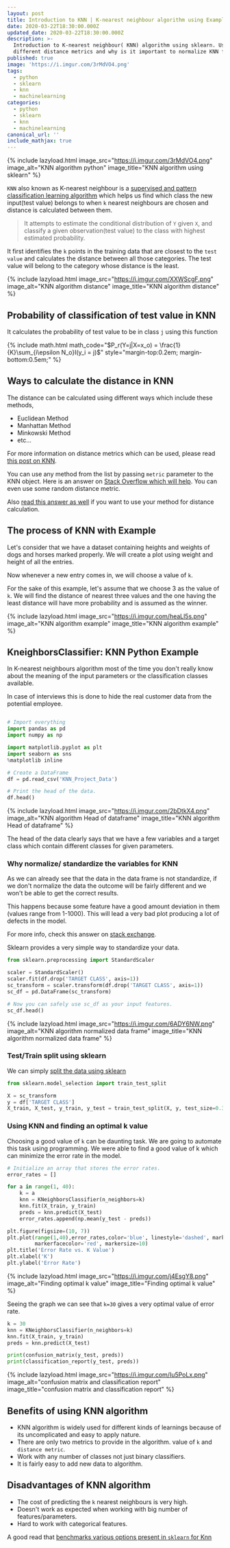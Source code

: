 ```yaml
---
layout: post
title: Introduction to KNN | K-nearest neighbour algorithm using Examples
date: 2020-03-22T18:30:00.000Z
updated_date: 2020-03-22T18:30:00.000Z
description: >-
  Introduction to K-nearest neighbour( KNN) algorithm using sklearn. Using
  different distance metrics and why is it important to normalize KNN features?
published: true
image: 'https://i.imgur.com/3rMdVO4.png'
tags:
  - python
  - sklearn
  - knn
  - machinelearning
categories:
  - python
  - sklearn
  - knn
  - machinelearning
canonical_url: ''
include_mathjax: true
---
```

{% include lazyload.html image_src="https://i.imgur.com/3rMdVO4.png" image_alt="KNN algorithm python" image_title="KNN algorithm using sklearn" %}

`KNN` also known as K-nearest neighbour is a [supervised and pattern classification learning algorithm](https://ranvir.xyz/blog/how-to-evaluate-your-machine-learning-model-like-a-pro-metrics/#supervised-learning-and-classification-problems) which helps us find which class the new input(test value) belongs to when `k` nearest neighbours are chosen and distance is calculated between them.

> It attempts to estimate the conditional distribution of `Y` given `X`, and classify a given observation(test value) to the class with highest estimated probability.

It first identifies the `k` points in the training data that are closest to the `test value` and calculates the distance between all those categories. The test value will belong to the category whose distance is the least.

{% include lazyload.html image_src="https://i.imgur.com/XXWScgF.png" image_alt="KNN algorithm distance" image_title="KNN algorithm distance" %}

## Probability of classification of test value in KNN

It calculates the probability of test value to be in class `j` using this function

{% include math.html math_code="$P_r(Y=j|X=x_o) = \frac{1}{K}\sum_{i\epsilon N_o}I(y_i = j)$" style="margin-top:0.2em; margin-bottom:0.5em;" %}

## Ways to calculate the distance in KNN

The distance can be calculated using different ways which include these methods,

* Euclidean Method
* Manhattan Method
* Minkowski Method
* etc...

For more information on distance metrics which can be used, please read [this post on KNN](https://www.saedsayad.com/k_nearest_neighbors.htm).

You can use any method from the list by passing `metric` parameter to the KNN object. Here is an answer on [Stack Overflow which will help](https://stackoverflow.com/questions/21052509/sklearn-knn-usage-with-a-user-defined-metric). You can even use some random distance metric.

Also [read this answer as well](https://stackoverflow.com/questions/34408027/how-to-allow-sklearn-k-nearest-neighbors-to-take-custom-distance-metric) if you want to use your method for distance calculation.

## The process of KNN with Example

Let's consider that we have a dataset containing heights and weights of dogs and horses marked properly. We will create a plot using weight and height of all the entries.

Now whenever a new entry comes in, we will choose a value of `k`.

For the sake of this example, let's assume that we choose 3 as the value of `k`. We will find the distance of nearest three values and the one having the least distance will have more probability and is assumed as the winner.

{% include lazyload.html image_src="https://i.imgur.com/heaLl5s.png" image_alt="KNN algorithm example" image_title="KNN algorithm example" %}

## KneighborsClassifier: KNN Python Example

In K-nearest neighbours algorithm most of the time you don't really know about the meaning of the input parameters or the classification classes available.

In case of interviews this is done to hide the real customer data from the potential employee.

```python

# Import everything
import pandas as pd
import numpy as np

import matplotlib.pyplot as plt
import seaborn as sns
%matplotlib inline

# Create a DataFrame
df = pd.read_csv('KNN_Project_Data')

# Print the head of the data.
df.head()
```

{% include lazyload.html image_src="https://i.imgur.com/2bDtkX4.png" image_alt="KNN algorithm Head of dataframe" image_title="KNN algorithm Head of dataframe" %}

The head of the data clearly says that we have a few variables and a target class which contain different classes for given parameters.

### Why normalize/ standardize the variables for KNN

As we can already see that the data in the data frame is not standardize, if we don't normalize the data the outcome will be fairly different and we won't be able to get the correct results.

This happens because some feature have a good amount deviation in them (values range from 1-1000). This will lead a very bad plot producing a lot of defects in the model.

For more info, check this answer on [stack exchange](https://stats.stackexchange.com/a/287439).

Sklearn provides a very simple way to standardize your data.

```python
from sklearn.preprocessing import StandardScaler

scaler = StandardScaler()
scaler.fit(df.drop('TARGET CLASS', axis=1))
sc_transform = scaler.transform(df.drop('TARGET CLASS', axis=1))
sc_df = pd.DataFrame(sc_transform)

# Now you can safely use sc_df as your input features.
sc_df.head()
```

{% include lazyload.html image_src="https://i.imgur.com/6ADY6NW.png" image_alt="KNN algorithm normalized data frame" image_title="KNN algorithm normalized data frame" %}

### Test/Train split using sklearn

We can simply [split the data using sklearn](https://ranvir.xyz/blog/how-to-evaluate-your-machine-learning-model-like-a-pro-metrics/#test-train-split-using-sklearn)

```python
from sklearn.model_selection import train_test_split

X = sc_transform
y = df['TARGET CLASS']
X_train, X_test, y_train, y_test = train_test_split(X, y, test_size=0.3)
```

### Using KNN and finding an optimal k value

Choosing a good value of `k` can be daunting task. We are going to automate this task using programming. We were able to find a good value of k which can minimize the error rate in the model.

```python
# Initialize an array that stores the error rates.
error_rates = []

for a in range(1, 40):
    k = a
    knn = KNeighborsClassifier(n_neighbors=k)
    knn.fit(X_train, y_train)
    preds = knn.predict(X_test)
    error_rates.append(np.mean(y_test - preds))

plt.figure(figsize=(10, 7))
plt.plot(range(1,40),error_rates,color='blue', linestyle='dashed', marker='o',
         markerfacecolor='red', markersize=10)
plt.title('Error Rate vs. K Value')
plt.xlabel('K')
plt.ylabel('Error Rate')
```

{% include lazyload.html image_src="https://i.imgur.com/j4EsgY8.png" image_alt="Finding optimal k value" image_title="Finding optimal k value" %}

Seeing the graph we can see that `k=30` gives a very optimal value of error rate.

```python
k = 30
knn = KNeighborsClassifier(n_neighbors=k)
knn.fit(X_train, y_train)
preds = knn.predict(X_test)

print(confusion_matrix(y_test, preds))
print(classification_report(y_test, preds))
```

{% include lazyload.html image_src="https://i.imgur.com/Iu5PoLx.png" image_alt="confusion matrix and classification report" image_title="confusion matrix and classification report" %}

## Benefits of using KNN algorithm

* KNN algorithm is widely used for different kinds of learnings because of its uncomplicated and easy to apply nature.
* There are only two metrics to provide in the algorithm. value of `k` and `distance metric`.
* Work with any number of classes not just binary classifiers.
* It is fairly easy to add new data to algorithm.

## Disadvantages of KNN algorithm

* The cost of predicting the `k` nearest neighbours is very high.
* Doesn't work as expected when working with big number of features/parameters.
* Hard to work with categorical features.

A good read that [benchmarks various options present in `sklearn` for Knn](https://jakevdp.github.io/blog/2013/04/29/benchmarking-nearest-neighbor-searches-in-python/)